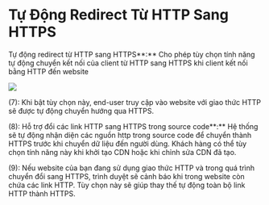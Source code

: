 # Tự Động Redirect Từ HTTP Sang HTTPS

Tự động redirect từ HTTP sang HTTPS**:** Cho phép tùy chọn tính năng tự động chuyển kết nối của client từ HTTP sang HTTPS khi client kết nối bằng HTTP đến website

&#x20;   ![](https://docs.vngcloud.vn/download/attachments/36045505/image2021-11-17\_14-11-55.png?version=1\&modificationDate=1637133116000\&api=v2)

(7): Khi bật tùy chọn này, end-user truy cập vào website với giao thức HTTP sẽ được tự động chuyển hướng qua HTTPS.

(8): Hỗ trợ đổi các link HTTP sang HTTPS trong source code**:** Hệ thống sẽ tự động nhận diện các nguồn http trong source code để chuyển thành HTTPS trước khi chuyển dữ liệu đến người dùng. Khách hàng có thể tùy chọn tính năng này khi khởi tạo CDN hoặc khi chỉnh sửa CDN đã tạo.

(9): Nếu website của bạn đang sử dụng giao thức HTTP và trong quá trình chuyển đổi sang HTTPS, trình duyệt sẽ cảnh báo khi trong website còn chứa các link HTTP. Tùy chọn này sẽ giúp thay thế tự động toàn bộ link HTTP thành HTTPS.
